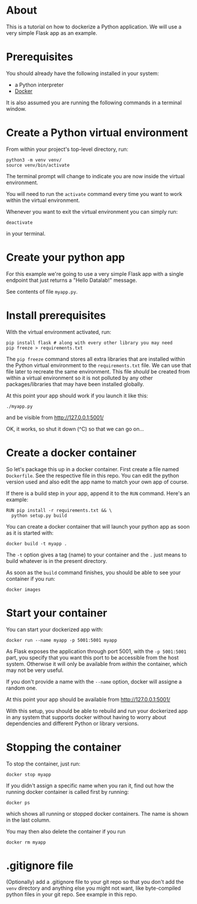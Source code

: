 # About

This is a tutorial on how to dockerize a Python application. We will use
a very simple Flask app as an example.

# Prerequisites

You should already have the following installed in your system:
* a Python interpreter
* [Docker](https://docs.docker.com/engine/install/)

It is also assumed you are running the following commands in a terminal
window.

# Create a Python virtual environment

From within your project's top-level directory, run:
```
python3 -m venv venv/
source venv/bin/activate
```
The terminal prompt will change to indicate you are now inside the
virtual environment.

You will need to run the `activate` command every time you want to work
within the virtual environment.

Whenever you want to exit the virtual environment you can simply run:
```
deactivate
```
in your terminal.

# Create your python app

For this example we're going to use a very simple Flask app with a
single endpoint that just returns a "Hello Datalab!" message.

See contents of file `myapp.py`.

# Install prerequisites

With the virtual environment activated, run:
```
pip install flask # along with every other library you may need
pip freeze > requirements.txt
```

The `pip freeze` command stores all extra libraries that are installed
within the Python virtual environment to the `requirements.txt` file. We
can use that file later to recreate the same environment. This file
*should* be created from within a virtual environment so it is not
polluted by any other packages/libraries that may have been installed
globally.

At this point your app should work if you launch it like this:
```
./myapp.py
```
and be visible from http://127.0.0.1:5001/

OK, it works, so shut it down (^C) so that we can go on...

# Create a docker container

So let's package this up in a docker container. First create a file
named `Dockerfile`. See the respective file in this repo. You can edit
the python version used and also edit the app name to match your own app
of course.

If there is a build step in your app, append it to the `RUN` command.
Here's an example:
```
RUN pip install -r requirements.txt && \
  python setup.py build
```

You can create a docker container that will launch your python app as
soon as it is started with:
```
docker build -t myapp .
```

The `-t` option gives a tag (name) to your container and the `.` just
means to build whatever is in the present directory.

As soon as the `build` command finishes, you should be able to see your
container if you run:
```
docker images
```

# Start your container

You can start your dockerized app with:
```
docker run --name myapp -p 5001:5001 myapp
```

As Flask exposes the application through port 5001, with the `-p
5001:5001` part, you specify that you want this port to be accessible
from the host system. Otherwise it will only be available from *within*
the container, which may not be very useful.

If you don't provide a name with the `--name` option, docker will
assigne a random one.

At this point your app should be available from http://127.0.0.1:5001/

With this setup, you should be able to rebuild and run your dockerized
app in any system that supports docker without having to worry about
dependencies and different Python or library versions.

# Stopping the container

To stop the container, just run:
```
docker stop myapp
```

If you didn't assign a specific name when you ran it, find out how the
running docker container is called first by running:
```
docker ps
```
which shows all running or stopped docker containers. The name is shown
in the last column.

You may then also delete the container if you run
```
docker rm myapp
```

# .gitignore file

(Optionally) add a .gitignore file to your git repo so that you don't
add the `venv` directory and anything else you might not want, like
byte-compiled python files in your git repo. See example in this repo.

